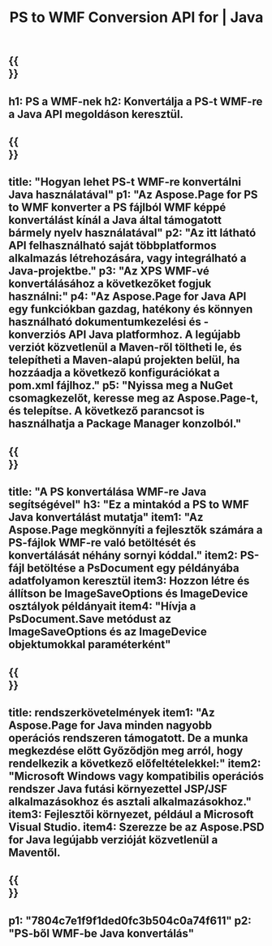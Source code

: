 ﻿---
translation: true
template: /_templates/_conversion-child-java.md
title: PS to WMF Conversion API for | Java
url: /java/conversion/ps-to-wmf/
description: Java konverziós kód minta PS formátumhoz WMF fájlba. Ezzel a példakóddal konvertálhatja a PS-t WMF-vé bármely webes vagy asztali Java alapú alkalmazásban.
informat: PS
outformat: WMF
otherformats: XPS EPS
---

{{<section banner>}}
---
h1: PS a WMF-nek
h2: Konvertálja a PS-t WMF-re a Java API megoldáson keresztül.
---

{{<section overview>}}
---
title: "Hogyan lehet PS-t WMF-re konvertálni Java használatával"
p1: "Az Aspose.Page for PS to WMF konverter a PS fájlból WMF képpé konvertálást kínál a Java által támogatott bármely nyelv használatával"
p2: "Az itt látható API felhasználható saját többplatformos alkalmazás létrehozására, vagy integrálható a Java-projektbe."
p3: "Az XPS WMF-vé konvertálásához a következőket fogjuk használni:"
p4: "Az Aspose.Page for Java API egy funkciókban gazdag, hatékony és könnyen használható dokumentumkezelési és -konverziós API Java platformhoz. A legújabb verziót közvetlenül a Maven-ről töltheti le, és telepítheti a Maven-alapú projekten belül, ha hozzáadja a következő konfigurációkat a pom.xml fájlhoz."
p5: "Nyissa meg a NuGet csomagkezelőt, keresse meg az Aspose.Page-t, és telepítse. A következő parancsot is használhatja a Package Manager konzolból."
---

{{<section feature1>}}
---
title: "A PS konvertálása WMF-re Java segítségével"
h3: "Ez a mintakód a PS to WMF Java konvertálást mutatja"
item1: "Az Aspose.Page megkönnyíti a fejlesztők számára a PS-fájlok WMF-re való betöltését és konvertálását néhány sornyi kóddal."
item2: PS-fájl betöltése a PsDocument egy példányába adatfolyamon keresztül
item3: Hozzon létre és állítson be ImageSaveOptions és ImageDevice osztályok példányait
item4: "Hívja a PsDocument.Save metódust az ImageSaveOptions és az ImageDevice objektumokkal paraméterként"
---

{{<section feature2>}}
---
title: rendszerkövetelmények
item1: "Az Aspose.Page for Java minden nagyobb operációs rendszeren támogatott. De a munka megkezdése előtt Győződjön meg arról, hogy rendelkezik a következő előfeltételekkel:"
item2: "Microsoft Windows vagy kompatibilis operációs rendszer Java futási környezettel JSP/JSF alkalmazásokhoz és asztali alkalmazásokhoz."
item3: Fejlesztői környezet, például a Microsoft Visual Studio.
item4: Szerezze be az Aspose.PSD for Java legújabb verzióját közvetlenül a Maventől.
---

{{<section gist>}}
---
p1: "7804c7e1f9f1ded0fc3b504c0a74f611"
p2: "PS-ből WMF-be Java konvertálás"
---
